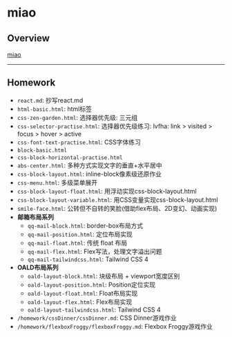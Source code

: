 # miao

## Overview

[miao](https://github.com/leejch/miao)

------

## Homework

- `react.md`: 抄写react.md
- `html-basic.html`: html标签
- `css-zen-garden.html`: 选择器优先级: 三元组
- `css-selector-practise.html`: 选择器优先级练习: lvfha: link > visited > focus > hover > active
- `css-font-text-practise.html`: CSS字体练习
- `block-basic.html`
- `css-block-horizontal-practise.html`
- `abs-center.html`: 多种方式实现文字的垂直+水平居中
- `css-block-layout.html`: inline-block像素级还原作业
- `css-menu.html`: 多级菜单展开
- `css-block-layout-float.html`: 用浮动实现css-block-layout.html
- `css-block-layout-variable.html`: 用CSS变量实现css-block-layout.html
- `smile-face.html`: 公转但不自转的笑脸(借助flex布局、2D变幻、动画实现)
- **邮箱布局系列**
  - `qq-mail-block.html`: border-box布局方式
  - `qq-mail-position.html`: 定位布局实现
  - `qq-mail-float.html`: 传统 float 布局
  - `qq-mail-flex.html`: Flex写法，处理文字溢出问题
  - `qq-mail-tailwindcss.html`: Tailwind CSS 4
- **OALD布局系列**
  - `oald-layout-block.html`: 块级布局 + viewport宽度区别
  - `oald-layout-position.html`: Position定位实现
  - `oald-layout-float.html`: Float布局实现
  - `oald-layout-flex.html`: Flex布局实现
  - `oald-layout-tailwindcss.html`: Tailwind CSS 4
- `/homework/cssDinner/cssDinner.md`: CSS Dinner游戏作业
- `/homework/flexboxFroggy/flexboxFroggy.md`: Flexbox Froggy游戏作业

